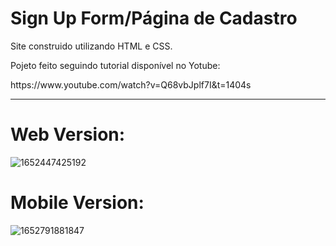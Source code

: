 # <h1>Sign Up Form/Página de Cadastro</h>
<p>Site construido utilizando HTML e CSS.</p>

<p>Pojeto feito seguindo tutorial disponível no Yotube:</p> https://www.youtube.com/watch?v=Q68vbJplf7I&t=1404s

________________________________________________________________________________________________________________________________________________________________________


<h1>Web Version:</h1>


![1652447425192](https://user-images.githubusercontent.com/88169014/168816645-f8ad8177-5fa6-4f79-93e2-9dfe13e8a1ec.png)


<h1>Mobile Version:</h1>



![1652791881847](https://user-images.githubusercontent.com/88169014/168816798-2efd7b2c-ead0-428f-bcf3-ecadf44ba03f.png)
